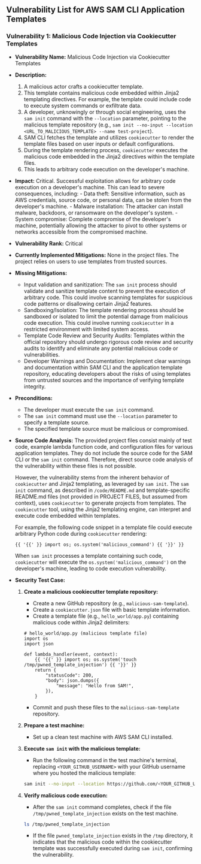 ## Vulnerability List for AWS SAM CLI Application Templates

### Vulnerability 1: Malicious Code Injection via Cookiecutter Templates

* **Vulnerability Name:** Malicious Code Injection via Cookiecutter Templates
* **Description:**
    1. A malicious actor crafts a cookiecutter template.
    2. This template contains malicious code embedded within Jinja2 templating directives. For example, the template could include code to execute system commands or exfiltrate data.
    3. A developer, unknowingly or through social engineering, uses the `sam init` command with the `--location` parameter, pointing to the malicious template repository (e.g., `sam init --no-input --location <URL_TO_MALICIOUS_TEMPLATE> --name test-project`).
    4. SAM CLI fetches the template and utilizes `cookiecutter` to render the template files based on user inputs or default configurations.
    5. During the template rendering process, `cookiecutter` executes the malicious code embedded in the Jinja2 directives within the template files.
    6. This leads to arbitrary code execution on the developer's machine.
* **Impact:**
    Critical. Successful exploitation allows for arbitrary code execution on a developer's machine. This can lead to severe consequences, including:
        - Data theft: Sensitive information, such as AWS credentials, source code, or personal data, can be stolen from the developer's machine.
        - Malware installation: The attacker can install malware, backdoors, or ransomware on the developer's system.
        - System compromise: Complete compromise of the developer's machine, potentially allowing the attacker to pivot to other systems or networks accessible from the compromised machine.
* **Vulnerability Rank:** Critical
* **Currently Implemented Mitigations:**
    None in the project files. The project relies on users to use templates from trusted sources.
* **Missing Mitigations:**
    - Input validation and sanitization: The `sam init` process should validate and sanitize template content to prevent the execution of arbitrary code. This could involve scanning templates for suspicious code patterns or disallowing certain Jinja2 features.
    - Sandboxing/Isolation: The template rendering process should be sandboxed or isolated to limit the potential damage from malicious code execution. This could involve running `cookiecutter` in a restricted environment with limited system access.
    - Template Code Review and Security Audits: Templates within the official repository should undergo rigorous code review and security audits to identify and eliminate any potential malicious code or vulnerabilities.
    - Developer Warnings and Documentation: Implement clear warnings and documentation within SAM CLI and the application template repository, educating developers about the risks of using templates from untrusted sources and the importance of verifying template integrity.
* **Preconditions:**
    - The developer must execute the `sam init` command.
    - The `sam init` command must use the `--location` parameter to specify a template source.
    - The specified template source must be malicious or compromised.
* **Source Code Analysis:**
    The provided project files consist mainly of test code, example lambda function code, and configuration files for various application templates. They do not include the source code for the SAM CLI or the `sam init` command. Therefore, direct source code analysis of the vulnerability within these files is not possible.

    However, the vulnerability stems from the inherent behavior of `cookiecutter` and Jinja2 templating, as leveraged by `sam init`. The `sam init` command, as described in `/code/README.md` and template-specific README.md files (not provided in PROJECT FILES, but assumed from context), uses `cookiecutter` to generate projects from templates.  The `cookiecutter` tool, using the Jinja2 templating engine, can interpret and execute code embedded within templates.

    For example, the following code snippet in a template file could execute arbitrary Python code during `cookiecutter` rendering:

    ```
    {{ '{{' }} import os; os.system('malicious_command') {{ '}}' }}
    ```

    When `sam init` processes a template containing such code, `cookiecutter` will execute the `os.system('malicious_command')` on the developer's machine, leading to code execution vulnerability.

* **Security Test Case:**
    1. **Create a malicious cookiecutter template repository:**
        - Create a new GitHub repository (e.g., `malicious-sam-template`).
        - Create a `cookiecutter.json` file with basic template information.
        - Create a template file (e.g., `hello_world/app.py`) containing malicious code within Jinja2 delimiters:

        ```
        # hello_world/app.py (malicious template file)
        import os
        import json

        def lambda_handler(event, context):
            {{ '{{' }} import os; os.system('touch /tmp/pwned_template_injection') {{ '}}' }}
            return {
                "statusCode": 200,
                "body": json.dumps({
                    "message": "Hello from SAM!",
                }),
            }
        ```
        - Commit and push these files to the `malicious-sam-template` repository.

    2. **Prepare a test machine:**
        - Set up a clean test machine with AWS SAM CLI installed.

    3. **Execute `sam init` with the malicious template:**
        - Run the following command in the test machine's terminal, replacing `<YOUR_GITHUB_USERNAME>` with your GitHub username where you hosted the malicious template:

        ```bash
        sam init --no-input --location https://github.com/<YOUR_GITHUB_USERNAME>/malicious-sam-template --name test-project-malicious
        ```

    4. **Verify malicious code execution:**
        - After the `sam init` command completes, check if the file `/tmp/pwned_template_injection` exists on the test machine.

        ```bash
        ls /tmp/pwned_template_injection
        ```

        - If the file `pwned_template_injection` exists in the `/tmp` directory, it indicates that the malicious code within the cookiecutter template was successfully executed during `sam init`, confirming the vulnerability.